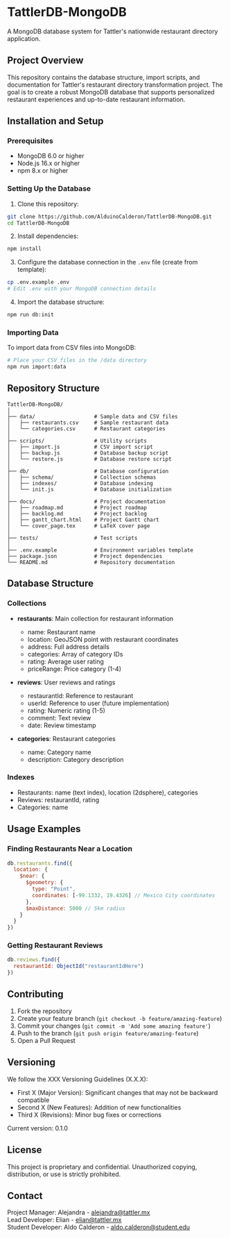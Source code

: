 # TattlerDB-MongoDB

A MongoDB database system for Tattler's nationwide restaurant directory application.

## Project Overview

This repository contains the database structure, import scripts, and documentation for Tattler's restaurant directory transformation project. The goal is to create a robust MongoDB database that supports personalized restaurant experiences and up-to-date restaurant information.

## Installation and Setup

### Prerequisites
- MongoDB 6.0 or higher
- Node.js 16.x or higher
- npm 8.x or higher

### Setting Up the Database

1. Clone this repository:
```bash
git clone https://github.com/AlduinoCalderon/TattlerDB-MongoDB.git
cd TattlerDB-MongoDB
```

2. Install dependencies:
```bash
npm install
```

3. Configure the database connection in the `.env` file (create from template):
```bash
cp .env.example .env
# Edit .env with your MongoDB connection details
```

4. Import the database structure:
```bash
npm run db:init
```

### Importing Data

To import data from CSV files into MongoDB:

```bash
# Place your CSV files in the /data directory
npm run import:data
```

## Repository Structure

```
TattlerDB-MongoDB/
│
├── data/                   # Sample data and CSV files
│   ├── restaurants.csv     # Sample restaurant data
│   └── categories.csv      # Restaurant categories
│
├── scripts/                # Utility scripts
│   ├── import.js           # CSV import script
│   ├── backup.js           # Database backup script
│   └── restore.js          # Database restore script
│
├── db/                     # Database configuration
│   ├── schema/             # Collection schemas
│   ├── indexes/            # Database indexing
│   └── init.js             # Database initialization
│
├── docs/                   # Project documentation
│   ├── roadmap.md          # Project roadmap
│   ├── backlog.md          # Project backlog
│   ├── gantt_chart.html    # Project Gantt chart
│   └── cover_page.tex      # LaTeX cover page
│
├── tests/                  # Test scripts
│
├── .env.example            # Environment variables template
├── package.json            # Project dependencies
└── README.md               # Repository documentation
```

## Database Structure

### Collections

- **restaurants**: Main collection for restaurant information
  - name: Restaurant name
  - location: GeoJSON point with restaurant coordinates
  - address: Full address details
  - categories: Array of category IDs
  - rating: Average user rating
  - priceRange: Price category (1-4)

- **reviews**: User reviews and ratings
  - restaurantId: Reference to restaurant
  - userId: Reference to user (future implementation)
  - rating: Numeric rating (1-5)
  - comment: Text review
  - date: Review timestamp

- **categories**: Restaurant categories
  - name: Category name
  - description: Category description

### Indexes

- Restaurants: name (text index), location (2dsphere), categories
- Reviews: restaurantId, rating
- Categories: name

## Usage Examples

### Finding Restaurants Near a Location

```javascript
db.restaurants.find({
  location: {
    $near: {
      $geometry: {
        type: "Point",
        coordinates: [-99.1332, 19.4326] // Mexico City coordinates
      },
      $maxDistance: 5000 // 5km radius
    }
  }
})
```

### Getting Restaurant Reviews

```javascript
db.reviews.find({
  restaurantId: ObjectId("restaurantIdHere")
})
```

## Contributing

1. Fork the repository
2. Create your feature branch (`git checkout -b feature/amazing-feature`)
3. Commit your changes (`git commit -m 'Add some amazing feature'`)
4. Push to the branch (`git push origin feature/amazing-feature`)
5. Open a Pull Request

## Versioning

We follow the XXX Versioning Guidelines (X.X.X):
- First X (Major Version): Significant changes that may not be backward compatible
- Second X (New Features): Addition of new functionalities
- Third X (Revisions): Minor bug fixes or corrections

Current version: 0.1.0

## License

This project is proprietary and confidential. Unauthorized copying, distribution, or use is strictly prohibited.

## Contact

Project Manager: Alejandra - alejandra@tattler.mx  
Lead Developer: Elian - elian@tattler.mx  
Student Developer: Aldo Calderon - aldo.calderon@student.edu
